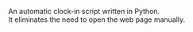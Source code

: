 An automatic clock-in script written in Python.\
It eliminates the need to open the web page manually.
